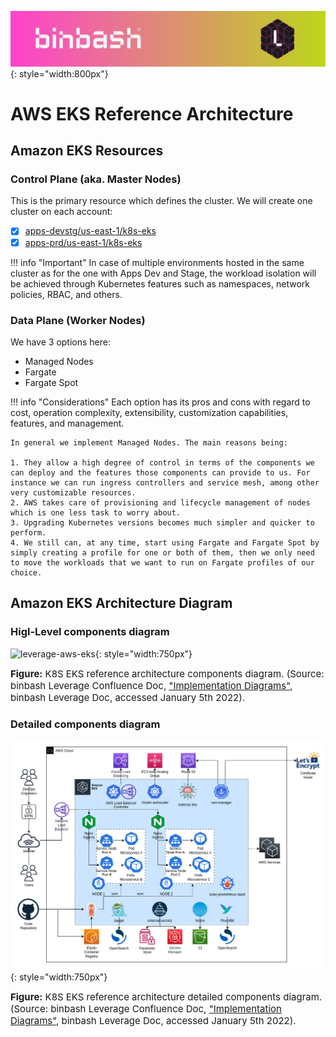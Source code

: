 ![binbash-logo](../../assets/images/logos/binbash-leverage-header.png "binbash"){: style="width:800px"}

# AWS EKS Reference Architecture

## Amazon EKS Resources

### Control Plane (aka. Master Nodes)
This is the primary resource which defines the cluster. We will create one cluster on each
account:

- [x] [apps-devstg/us-east-1/k8s-eks](https://github.com/binbashar/le-tf-infra-aws/tree/master/apps-devstg/us-east-1/k8s-eks)
- [x] [apps-prd/us-east-1/k8s-eks](https://github.com/binbashar/le-tf-infra-aws/tree/master/apps-prd/us-east-1/k8s-eks)

!!! info "Important" 
    In case of multiple environments hosted in the same cluster as for the one with
    Apps Dev and Stage, the workload isolation will be achieved through Kubernetes
    features such as namespaces, network policies, RBAC, and others.

### Data Plane (Worker Nodes)
We have 3 options here: 

- Managed Nodes
- Fargate
- Fargate Spot 

!!! info "Considerations" 
    Each option has its pros and cons with regard to cost, operation complexity, extensibility,
    customization capabilities, features, and management.

    In general we implement Managed Nodes. The main reasons being:
    
    1. They allow a high degree of control in terms of the components we can deploy and the features those components can provide to us. For instance we can run ingress controllers and service mesh, among other very customizable resources.
    2. AWS takes care of provisioning and lifecycle management of nodes which is one less task to worry about.
    3. Upgrading Kubernetes versions becomes much simpler and quicker to perform.
    4. We still can, at any time, start using Fargate and Fargate Spot by simply creating a profile for one or both of them, then we only need to move the workloads that we want to run on Fargate profiles of our choice.

## Amazon EKS Architecture Diagram

### Higl-Level components diagram
![leverage-aws-eks](../../assets/images/diagrams/ref-architecture-eks.png "Leverage"){: style="width:750px"}
<figcaption style="font-size:15px">
<b>Figure:</b> K8S EKS reference architecture components diagram.
(Source: binbash Leverage Confluence Doc, 
<a href="https://binbash.atlassian.net/wiki/external/2001403925/ZjY5ZGU3NDYyODNhNDQzYTkxZDdkYTliNzczODRkY2M?atlOrigin=eyJpIjoiYjNmMzYwMTg2YmMyNDc3ODg4YTAwNDM5MjBiYWQ5ZGUiLCJwIjoiYyJ9">
"Implementation Diagrams"</a>,
binbash Leverage Doc, accessed January 5th 2022).
</figcaption>

### Detailed components diagram
![leverage-aws-eks-detailed](../../assets/images/diagrams/ref-architecture-eks-components.png "Leverage"){: style="width:750px"}
<figcaption style="font-size:15px">
<b>Figure:</b> K8S EKS reference architecture detailed components diagram.
(Source: binbash Leverage Confluence Doc, 
<a href="https://binbash.atlassian.net/wiki/external/2001403925/ZjY5ZGU3NDYyODNhNDQzYTkxZDdkYTliNzczODRkY2M?atlOrigin=eyJpIjoiYjNmMzYwMTg2YmMyNDc3ODg4YTAwNDM5MjBiYWQ5ZGUiLCJwIjoiYyJ9">
"Implementation Diagrams"</a>,
binbash Leverage Doc, accessed January 5th 2022).
</figcaption>